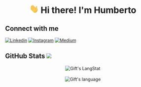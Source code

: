 <!-- Title -->
<h1 align="center"><img src = "https://raw.githubusercontent.com/hlinero/hlinero/main/wave.gif" width = 30px> Hi there! I'm Humberto</h1>

<!-- Connect with me -->
## Connect with me
[![Linkedin](https://img.shields.io/badge/-LinkedIn-blue?style=flat&logo=Linkedin&logoColor=white)](https://www.linkedin.com/in/hlinero/)
[![Instagram](https://img.shields.io/badge/-Instagram-c13584?style=flat&labelColor=c13584&logo=instagram&logoColor=white)](https://www.instagram.com/hlinero18/)
[![Medium](https://img.shields.io/badge/-Medium-4F5B66?style=flat&labelColor=4F5B66&logo=medium&logoColor=white)](https://www.instagram.com/hlinero18/)


<!-- GitHub Stats -->
 ## GitHub Stats <img src = "https://i.pinimg.com/originals/65/c4/f4/65c4f452571be1261e9c623f7da488ac.gif" width = 35px> 
 <div align="center">
   <img align="center" src="https://github-readme-streak-stats.herokuapp.com/?user=hlinero" alt="Gift's LangStat" />
   </br>
   </br>
   <img align="center" src="https://github-readme-stats.vercel.app/api/top-langs?username=hlinero&langs_count=10&show_icons=true&locale=en&layout=compact&theme=light" alt="Gift's language" height="192px"  width="500px"/>
</div>
